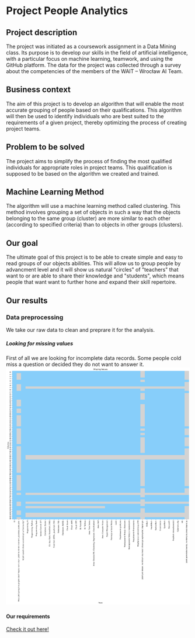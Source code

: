 # Project People Analytics

## Project description
The project was initiated as a coursework assignment in a Data Mining class. Its purpose is to develop our skills in the field of artificial intelligence, with a particular focus on machine learning, teamwork, and using the GitHub platform. The data for the project was collected through a survey about the competencies of the members of the WAIT – Wrocław AI Team. 

## Business context
The aim of this project is to develop an algorithm that will enable the most accurate grouping of people based on their qualifications. This algorithm will then be used to identify individuals who are best suited to the requirements of a given project, thereby optimizing the process of creating project teams.

## Problem to be solved
The project aims to simplify the process of finding the most qualified individuals for appropriate roles in project teams. This qualification is supposed to be based on the algorithm we created and trained. 

## Machine Learning Method
The algorithm will use a machine learning method called clustering. This method involves grouping a set of objects in such a way that the objects belonging to the same group (cluster) are more similar to each other (according to specified criteria) than to objects in other groups (clusters).

## Our goal
The ultimate goal of this project is to be able to create simple and easy to read groups of our objects abilities. This will allow us to group people by advancment level and it will show us natural "circles" of "teachers" that want to or are able to share their knowledge and "students", which means people that want want to further hone and expand their skill repertoire.

## Our results

### Data preprocessing
We take our raw data to clean and preprare it for the analysis. 

##### Looking for missing values
First of all we are looking for incomplete data records. Some people cold miss a question or decided they do not want to answer it.
![MIssing Values visualized on the heat map.](figures/02_MissingValuesHeatmap.png)

#### Our requirements
[Check it out here!](docs/Requirements.md)